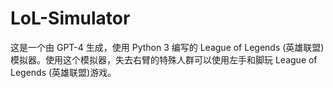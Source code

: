 # LoL-Simulator
这是一个由 GPT-4 生成，使用 Python 3 编写的 League of Legends (英雄联盟)模拟器。使用这个模拟器，失去右臂的特殊人群可以使用左手和脚玩 League of Legends (英雄联盟)游戏。
